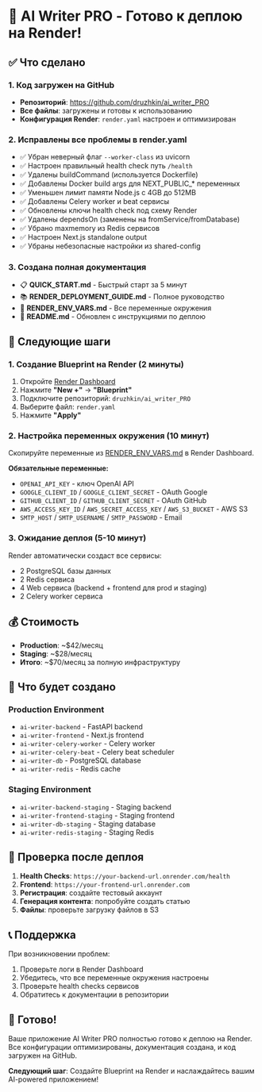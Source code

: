# 🎉 AI Writer PRO - Готово к деплою на Render!

## ✅ Что сделано

### 1. Код загружен на GitHub
- **Репозиторий**: https://github.com/druzhkin/ai_writer_PRO
- **Все файлы**: загружены и готовы к использованию
- **Конфигурация Render**: `render.yaml` настроен и оптимизирован

### 2. Исправлены все проблемы в render.yaml
- ✅ Убран неверный флаг `--worker-class` из uvicorn
- ✅ Настроен правильный health check путь `/health`
- ✅ Удалены buildCommand (используется Dockerfile)
- ✅ Добавлены Docker build args для NEXT_PUBLIC_* переменных
- ✅ Уменьшен лимит памяти Node.js с 4GB до 512MB
- ✅ Добавлены Celery worker и beat сервисы
- ✅ Обновлены ключи health check под схему Render
- ✅ Удалены dependsOn (заменены на fromService/fromDatabase)
- ✅ Убрано maxmemory из Redis сервисов
- ✅ Настроен Next.js standalone output
- ✅ Убраны небезопасные настройки из shared-config

### 3. Создана полная документация
- 📋 **QUICK_START.md** - Быстрый старт за 5 минут
- 📚 **RENDER_DEPLOYMENT_GUIDE.md** - Полное руководство
- 🔧 **RENDER_ENV_VARS.md** - Все переменные окружения
- 📖 **README.md** - Обновлен с инструкциями по деплою

## 🚀 Следующие шаги

### 1. Создание Blueprint на Render (2 минуты)
1. Откройте [Render Dashboard](https://dashboard.render.com)
2. Нажмите **"New +"** → **"Blueprint"**
3. Подключите репозиторий: `druzhkin/ai_writer_PRO`
4. Выберите файл: `render.yaml`
5. Нажмите **"Apply"**

### 2. Настройка переменных окружения (10 минут)
Скопируйте переменные из [RENDER_ENV_VARS.md](RENDER_ENV_VARS.md) в Render Dashboard.

**Обязательные переменные:**
- `OPENAI_API_KEY` - ключ OpenAI API
- `GOOGLE_CLIENT_ID` / `GOOGLE_CLIENT_SECRET` - OAuth Google
- `GITHUB_CLIENT_ID` / `GITHUB_CLIENT_SECRET` - OAuth GitHub
- `AWS_ACCESS_KEY_ID` / `AWS_SECRET_ACCESS_KEY` / `AWS_S3_BUCKET` - AWS S3
- `SMTP_HOST` / `SMTP_USERNAME` / `SMTP_PASSWORD` - Email

### 3. Ожидание деплоя (5-10 минут)
Render автоматически создаст все сервисы:
- 2 PostgreSQL базы данных
- 2 Redis сервиса
- 4 Web сервиса (backend + frontend для prod и staging)
- 2 Celery worker сервиса

## 💰 Стоимость

- **Production**: ~$42/месяц
- **Staging**: ~$28/месяц
- **Итого**: ~$70/месяц за полную инфраструктуру

## 🔧 Что будет создано

### Production Environment
- `ai-writer-backend` - FastAPI backend
- `ai-writer-frontend` - Next.js frontend
- `ai-writer-celery-worker` - Celery worker
- `ai-writer-celery-beat` - Celery beat scheduler
- `ai-writer-db` - PostgreSQL database
- `ai-writer-redis` - Redis cache

### Staging Environment
- `ai-writer-backend-staging` - Staging backend
- `ai-writer-frontend-staging` - Staging frontend
- `ai-writer-db-staging` - Staging database
- `ai-writer-redis-staging` - Staging Redis

## 🎯 Проверка после деплоя

1. **Health Checks**: `https://your-backend-url.onrender.com/health`
2. **Frontend**: `https://your-frontend-url.onrender.com`
3. **Регистрация**: создайте тестовый аккаунт
4. **Генерация контента**: попробуйте создать статью
5. **Файлы**: проверьте загрузку файлов в S3

## 📞 Поддержка

При возникновении проблем:
1. Проверьте логи в Render Dashboard
2. Убедитесь, что все переменные окружения настроены
3. Проверьте health checks сервисов
4. Обратитесь к документации в репозитории

## 🎉 Готово!

Ваше приложение AI Writer PRO полностью готово к деплою на Render. Все конфигурации оптимизированы, документация создана, и код загружен на GitHub.

**Следующий шаг**: Создайте Blueprint на Render и наслаждайтесь вашим AI-powered приложением!
